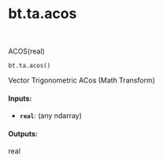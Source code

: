<div itemscope itemtype="http://developers.google.com/ReferenceObject">
<meta itemprop="name" content="bt.ta.acos" />
<meta itemprop="path" content="Stable" />
</div>

# bt.ta.acos

<!-- Insert buttons and diff -->

<table class="tfo-notebook-buttons tfo-api nocontent" align="left">

</table>



ACOS(real)

<pre class="devsite-click-to-copy prettyprint lang-py tfo-signature-link">
<code>bt.ta.acos()
</code></pre>



<!-- Placeholder for "Used in" -->

Vector Trigonometric ACos (Math Transform)

#### Inputs:


* <b>`real`</b>: (any ndarray)


#### Outputs:

real
